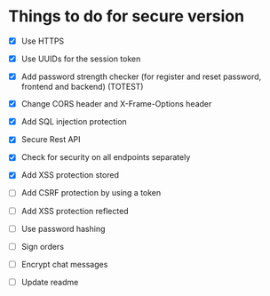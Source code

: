 # Things to do for secure version

- [X] Use HTTPS
- [X] Use UUIDs for the session token
- [X] Add password strength checker (for register and reset password, frontend and backend) (TOTEST)
- [X] Change CORS header and X-Frame-Options header
- [X] Add SQL injection protection
- [X] Secure Rest API
- [X] Check for security on all endpoints separately
- [X] Add XSS protection stored
- [ ] Add CSRF protection by using a token
- [ ] Add XSS protection reflected
- [ ] Use password hashing
- [ ] Sign orders
- [ ] Encrypt chat messages
- [ ] Update readme

